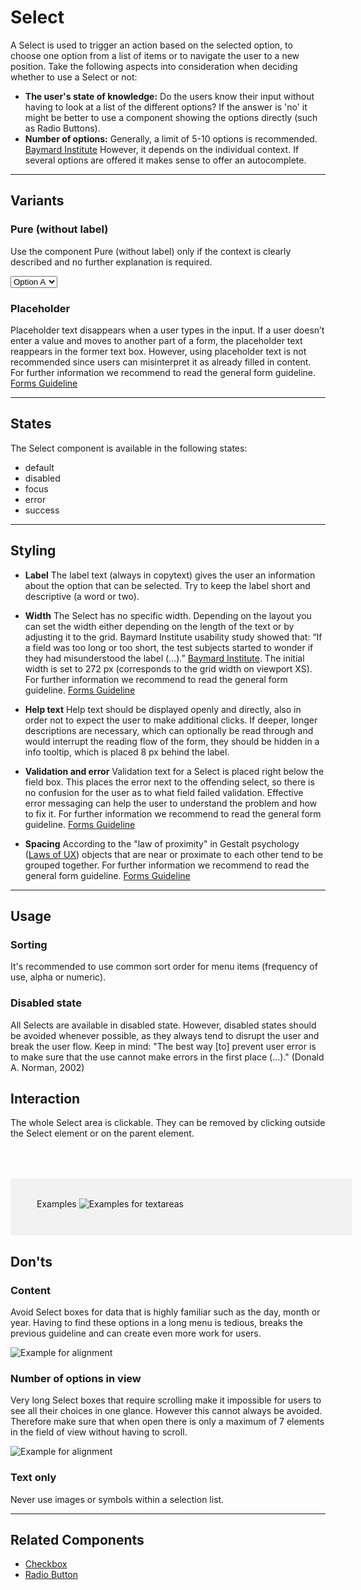 # Select

A Select is used to trigger an action based on the selected option, to choose one option from a list of items or to navigate the user to a new position.
Take the following aspects into consideration when deciding whether to use a Select or not:

* **The user's state of knowledge:** Do the users know their input without having to look at a list of the different options? If the answer is 'no' it might be better to use a component showing the options directly (such as Radio Buttons).  
* **Number of options:** Generally, a limit of 5-10 options is recommended. [Baymard Institute](https://baymard.com/blog/drop-down-usability) However, it depends on the individual context. If several options are offered it makes sense to offer an autocomplete.

---

## Variants


### Pure (without label)

Use the component Pure (without label) only if the context is clearly described and no further explanation is required.

<p-select-wrapper label="Some label" hide-label="true"><select name="some-name">
    <option value="a">Option A</option>
    <option value="b">Option B</option>
    <option value="c">Option C</option>
  </select></p-select-wrapper>

### Placeholder

Placeholder text disappears when a user types in the input. If a user doesn’t enter a value and moves to another part of a form, the placeholder text reappears in the former text box. However, using placeholder text is not recommended since users can misinterpret it as already filled in content. For further information we recommend to read the general form guideline. [Forms Guideline](#/patterns/forms)

---

## States

The Select component is available in the following states:

* default
* disabled
* focus
* error
* success


---

## Styling

- **Label**
The label text (always in copytext) gives the user an information about the option that can be selected. Try to keep the label short and descriptive (a word or two).

- **Width**
The Select has no specific width. Depending on the layout you can set the width either depending on the length of the text or by adjusting it to the grid. Baymard Institute usability study showed that:  “If a field was too long or too short, the test subjects started to wonder if they had misunderstood the label (…).” [Baymard Institute](https://baymard.com/blog/form-field-usability-matching-user-expectations). The initial width is set to 272 px (corresponds to the grid width on viewport XS). For further information we recommend to read the general form guideline. [Forms Guideline](#/patterns/forms)

- **Help text**
Help text should be displayed openly and directly, also in order not to expect the user to make additional clicks. If deeper, longer descriptions are necessary, which can optionally be read through and would interrupt the reading flow of the form, they should be hidden in a info tooltip, which is placed 8 px behind the label.

- **Validation and error**
Validation text for a Select is placed right below the field box. This places the error next to the offending select,
so there is no confusion for the user as to what field failed validation. Effective error messaging can help the user to understand the problem and how to fix it.
For further information we recommend to read the general form guideline. [Forms Guideline](#/patterns/forms)

- **Spacing**
According to the "law of proximity" in Gestalt psychology ([Laws of UX](https://lawsofux.com/law-of-proximity)) objects that are near or proximate to each other tend to be grouped together.
For further information we recommend to read the general form guideline. [Forms Guideline](#/patterns/forms)

---

## Usage

### Sorting
It's recommended to use common sort order for menu items (frequency of use, alpha or numeric).

### Disabled state
All Selects are available in disabled state. However, disabled states should be avoided whenever possible, as they always tend to disrupt the user and break the user flow. Keep in mind: "The best way [to] prevent user error is to make sure that the use cannot make errors in the first place (…)." (Donald A. Norman, 2002)

## Interaction
The whole Select area is clickable. They can be removed by clicking outside the Select element or on the parent element.

<div style="background:#F2F2F2; width:100%; margin-top: 64px; padding-top: 32px; padding-left: 42px; padding-bottom: 42px;">
   <p-headline variant="headline-3" tag="h3" style="margin-bottom: 24px;">Examples</p-headline>
   <img src="./assets/form-select-examples.png" alt="Examples for textareas"/>
</div>

## Don'ts

### Content
Avoid Select boxes for data that is highly familiar such as the day, month or year. Having to find these options in a long menu is tedious, breaks the previous guideline and can create even more work for users.

![Example for alignment](./assets/dont-typing-may-be-faster-select.png)

### Number of options in view
Very long Select boxes that require scrolling make it impossible for users to see all their choices in one glance. However this cannot always be avoided. Therefore make sure that when open there is only a maximum of 7 elements in the field of view without having to scroll.

![Example for alignment](./assets/dont-include-too-many-items-select.png)

### Text only
Never use images or symbols within a selection list.

---

## Related Components

* [Checkbox](#/components/form/checkbox)
* [Radio Button](#/components/form/radio-button)
